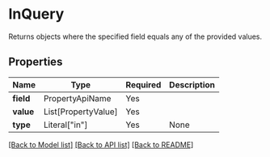 # InQuery

Returns objects where the specified field equals any of the provided values.

## Properties
| Name | Type | Required | Description |
| ------------ | ------------- | ------------- | ------------- |
**field** | PropertyApiName | Yes |  |
**value** | List[PropertyValue] | Yes |  |
**type** | Literal["in"] | Yes | None |


[[Back to Model list]](../../../../README.md#models-v2-link) [[Back to API list]](../../../../README.md#apis-v2-link) [[Back to README]](../../../../README.md)
